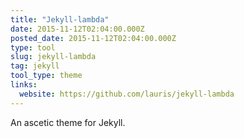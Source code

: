 ```yaml
---
title: "Jekyll-lambda"
date: 2015-11-12T02:04:00.000Z
posted_date: 2015-11-12T02:04:00.000Z
type: tool
slug: jekyll-lambda
tag: jekyll
tool_type: theme
links:
  website: https://github.com/lauris/jekyll-lambda
---
```

An ascetic theme for Jekyll.




